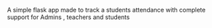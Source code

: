 A simple flask app made to track a students attendance with complete support for Admins , teachers and students

